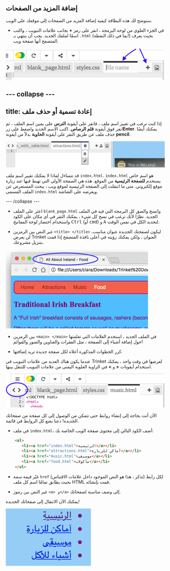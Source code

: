 ## إضافة المزيد من الصفحات

ستوضح لك هذه البطاقة كيفية إضافة المزيد من الصفحات إلى موقعك على الويب.

- في الجزء العلوي من لوحة البرمجة ، انقر على رمز **+** بجانب علامات التبويب ، واكتب اسمًا لملفك الجديد. يجب أن ينتهي بـ `.html` (بما في ذلك النقطة!) بحيث يعرف المتصفح أنها صفحة ويب.

![إضافة ملف جديد في Trinket](images/tktNewFileArrows.png)

--- collapse ---
---
title: إعادة تسمية أو حذف ملف
---

إذا كنت ترغب في تغيير اسم ملف ، فانقر على أيقونة **الترس** على يمين اسم الملف ، ثم انقر فوق أيقونة **قلم الرصاص**. اكتب الاسم الجديد واضغط على زر**Enter**. يمكنك أيضًا حذف ملف عن طريق النقر على أيقونة **الحاوية** بدلاً من أيقونة **pencil**.

![](images/EditFilename.png)

قد تتساءل لماذا لا يمكنك تغيير اسم ملف `index.html`. `index.html` هو اسم خاص يستخدم **للصفحة الرئيسية** من الموقع. هذه هي الصفحة الأولى التي تهبط فيها عند زيارة موقع إلكتروني. متى ما انتقلت إلى الصفحة الرئيسية لموقع ويب ، يبحث المستعرض عن الملف المسمى `index.html` ويعرضه على الشاشة.

--- /collapse ---

- اعثر على الملف `blank_page.html` وانسخ والصق كل البرمجة التي فيه في الملف الجديد. نظرًا لأنك ترغب في نسخ كل شيء ، يمكنك النقر في أي مكان على الكود واستخدام اختصار لوحة المفاتيح <kbd>Ctrl</kbd> (أو <kbd>cmd</kbd>) و <kbd>A</kbd> لتحديد الكل في نفس الوقت.

- غير النص بين الرمزين `<title> </title>` ليكون لصفحتك الجديدة عنوان مناسب. لن يعرض Trinket العنوان ، ولكن يمكنك رؤيته في أعلى نافذة المتصفح إذا قمت بتنزيل مشروعك.

![عنوان الصفحة يظهر في علامة تبويب المتصفح](images/egLocalFileWindowTitle.png)

- بين الرمزين `<main> </main>` في الملف الجديد ، استخدم العلامات التي تعلمتها حول إضافة أشياء إلى الصفحة ، مثل الفقرات والعناوين والصور والقوائم!

- كرر الخطوات المذكورة أعلاه لكل صفحة جديدة تريد إضافتها.

عندما يكون هناك العديد من علامات التبويب في Trinket لعرضها في وقت واحد ، يمكنك استخدام أيقونات **<** و **>** في الزاوية العلوية اليمنى من علامات التبويب للتنقل بينها.

![الأزرار لتصفح علامات التبويب](images/tktScrollTabIcons.png)

الآن أنت بحاجة إلى إنشاء روابط حتى تتمكن من الوصول إلى كل صفحة من صفحاتك الجديدة! دعنا نضع كل الروابط في قائمة.

- في ملف `index.html`، أضف الكود التالي إلى محتوى صفحة الويب الخاصة بك:

```html
    <ul>
       <li><a href="index.html">الرئيسية</a></li>
       <li><a href="attractions.html">أماكن للزيارة</a></li>
       <li><a href="music.html">موسيقى</a></li>
       <li><a href="food.html">مأكولات</a></li>
    </ul>
```

- غيّر قيمة سمة `href` لكل رابط (تذكر ، هذا هو النص الموجود داخل علامات الاقتباس) بحيث يطابق تمامًا اسم كل ملف HTML قمت بإنشائه.

- غير النص بين رموز `<a> و</a>` إلى وصف مناسبة لصفحاتك.

يمكنك الآن الانتقال إلى صفحاتك الجديدة!

![مثال على قائمة الروابط على صفحة الويب](images/egListOfPageLinks.png)